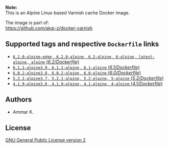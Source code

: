 **Note:**  
This is an Alpine Linux based Varnish cache Docker image.

The image is part of:  
https://github.com/akai-z/docker-varnish

## Supported tags and respective `Dockerfile` links

* [`6.2.0-alpine-edge, 6.2.0-alpine, 6.2-alpine, 6-alpine, latest-alpine, alpine` (*6.2/Dockerfile*)](6.2/Dockerfile)
* [`6.1.1-alpine3.9, 6.1.1-alpine, 6.1-alpine` (*6.1/Dockerfile*)](6.1/Dockerfile)
* [`6.0.2-alpine3.8, 6.0.2-alpine, 6.0-alpine` (*6.0/Dockerfile*)](6.0/Dockerfile)
* [`5.2.1-alpine3.7, 5.2.1-alpine, 5.2-alpine, 5-alpine` (*5.2/Dockerfile*)](5.2/Dockerfile)
* [`4.1.9-alpine3.6, 4.1.9-alpine, 4.1-alpine, 4-alpine` (*4.1/Dockerfile*)](4.1/Dockerfile)

## Authors

* Ammar K.

## License

[GNU General Public License version 2](LICENSE)
